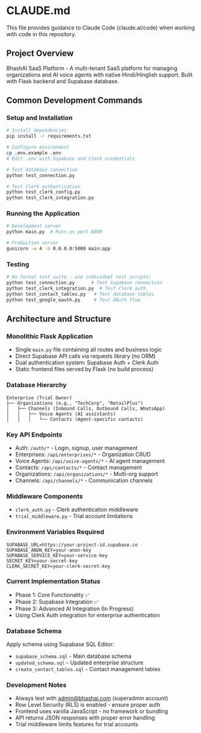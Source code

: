 # CLAUDE.md

This file provides guidance to Claude Code (claude.ai/code) when working with code in this repository.

## Project Overview

BhashAI SaaS Platform - A multi-tenant SaaS platform for managing organizations and AI voice agents with native Hindi/Hinglish support. Built with Flask backend and Supabase database.

## Common Development Commands

### Setup and Installation
```bash
# Install dependencies
pip install -r requirements.txt

# Configure environment
cp .env.example .env
# Edit .env with Supabase and Clerk credentials

# Test database connection
python test_connection.py

# Test Clerk authentication
python test_clerk_config.py
python test_clerk_integration.py
```

### Running the Application
```bash
# Development server
python main.py  # Runs on port 8000

# Production server
gunicorn -w 4 -b 0.0.0.0:5000 main:app
```

### Testing
```bash
# No formal test suite - use individual test scripts:
python test_connection.py      # Test Supabase connection
python test_clerk_integration.py  # Test Clerk auth
python test_contact_tables.py   # Test database tables
python test_google_oauth.py     # Test OAuth flow
```

## Architecture and Structure

### Monolithic Flask Application
- Single `main.py` file containing all routes and business logic
- Direct Supabase API calls via requests library (no ORM)
- Dual authentication system: Supabase Auth + Clerk Auth
- Static frontend files served by Flask (no build process)

### Database Hierarchy
```
Enterprise (Trial Owner)
├── Organizations (e.g., "TechCorp", "RetailPlus")
│   ├── Channels (Inbound Calls, Outbound Calls, WhatsApp)
│   │   ├── Voice Agents (AI assistants)
│   │   │   └── Contacts (Agent-specific contacts)
```

### Key API Endpoints
- Auth: `/auth/*` - Login, signup, user management
- Enterprises: `/api/enterprises/*` - Organization CRUD
- Voice Agents: `/api/voice-agents/*` - AI agent management
- Contacts: `/api/contacts/*` - Contact management
- Organizations: `/api/organizations/*` - Multi-org support
- Channels: `/api/channels/*` - Communication channels

### Middleware Components
- `clerk_auth.py` - Clerk authentication middleware
- `trial_middleware.py` - Trial account limitations

### Environment Variables Required
```
SUPABASE_URL=https://your-project-id.supabase.co
SUPABASE_ANON_KEY=your-anon-key
SUPABASE_SERVICE_KEY=your-service-key
SECRET_KEY=your-secret-key
CLERK_SECRET_KEY=your-clerk-secret-key
```

### Current Implementation Status
- Phase 1: Core Functionality ✅
- Phase 2: Supabase Integration ✅
- Phase 3: Advanced AI Integration (In Progress)
- Using Clerk Auth integration for enterprise authentication

### Database Schema
Apply schema using Supabase SQL Editor:
- `supabase_schema.sql` - Main database schema
- `updated_schema.sql` - Updated enterprise structure
- `create_contact_tables.sql` - Contact management tables

### Development Notes
- Always test with admin@bhashai.com (superadmin account)
- Row Level Security (RLS) is enabled - ensure proper auth
- Frontend uses vanilla JavaScript - no framework or bundling
- API returns JSON responses with proper error handling
- Trial middleware limits features for trial accounts